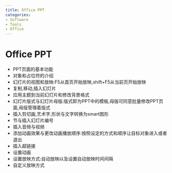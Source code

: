 ```yaml
---
title: Office PPT
categories:
- Software
- Tools
- Office
---
```

# Office PPT

- 	PPT页面的基本功能
- 	对象和占位符的介绍
- 	幻灯片的视图和放映:F5从首页开始放映,shift+F5从当前页开始放映
- 	复制,移动,插入幻灯片
- 	应用主题到当前幻灯片和修改背景格式
- 	幻灯片版式与幻灯片母版:版式即为PPT中的模板,母版可同意批量修改PPT页面,母版管理着版式
- 	插入剪切画,艺术字,形状与文字转换为smart图形
- 	节与插入幻灯片编号
- 	插入音频与视频
- 	添加动画效果与更改动画播放顺序:按照设定的方式和顺序让目标对象进入或者退出
- 	插入超链接
- 	设置动画
- 	设置放映方式:自动放映以及设置自动放映时间间隔
- 	自定义放映方式